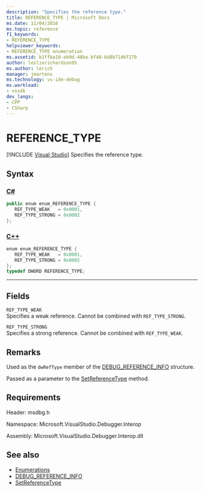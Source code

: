 ```yaml
---
description: "Specifies the reference type."
title: REFERENCE_TYPE | Microsoft Docs
ms.date: 11/04/2016
ms.topic: reference
f1_keywords:
- REFERENCE_TYPE
helpviewer_keywords:
- REFERENCE_TYPE enumeration
ms.assetid: b1ffba10-eb9d-48ba-bf48-6d8b71d6f270
author: leslierichardson95
ms.author: lerich
manager: jmartens
ms.technology: vs-ide-debug
ms.workload:
- vssdk
dev_langs:
- CPP
- CSharp
---
```

# REFERENCE_TYPE

 [!INCLUDE [Visual Studio](~/includes/applies-to-version/vs-windows-only.md)]
Specifies the reference type.

## Syntax

### [C#](#tab/csharp)
```csharp
public enum enum_REFERENCE_TYPE { 
   REF_TYPE_WEAK   = 0x0001,
   REF_TYPE_STRONG = 0x0002
};
```
### [C++](#tab/cpp)
```cpp
enum enum_REFERENCE_TYPE { 
   REF_TYPE_WEAK   = 0x0001,
   REF_TYPE_STRONG = 0x0002
};
typedef DWORD REFERENCE_TYPE;
```
---

## Fields
 `REF_TYPE_WEAK`\
 Specifies a weak reference. Cannot be combined with `REF_TYPE_STRONG`.

 `REF_TYPE_STRONG`\
 Specifies a strong reference. Cannot be combined with `REF_TYPE_WEAK`.

## Remarks
 Used as the `dwRefType` member of the [DEBUG_REFERENCE_INFO](../../../extensibility/debugger/reference/debug-reference-info.md) structure.

 Passed as a parameter to the [SetReferenceType](../../../extensibility/debugger/reference/idebugreference2-setreferencetype.md) method.

## Requirements
 Header: msdbg.h

 Namespace: Microsoft.VisualStudio.Debugger.Interop

 Assembly: Microsoft.VisualStudio.Debugger.Interop.dll

## See also
- [Enumerations](../../../extensibility/debugger/reference/enumerations-visual-studio-debugging.md)
- [DEBUG_REFERENCE_INFO](../../../extensibility/debugger/reference/debug-reference-info.md)
- [SetReferenceType](../../../extensibility/debugger/reference/idebugreference2-setreferencetype.md)
